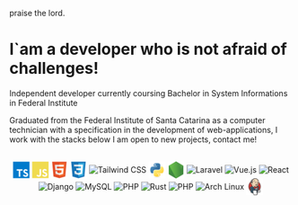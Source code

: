 praise the lord.   

# I`am a developer who is not afraid of challenges!

Independent developer currently coursing Bachelor in System Informations in Federal Institute

Graduated from the Federal Institute of Santa Catarina as a computer technician with a specification in the development of web-applications, I work with the stacks below
I am open to new projects, contact me!

<div align="center">
<div style="display: inline_block" align="center"><br>
<img align="center" alt="Rafa-Js" height="30" width="30" src="https://raw.githubusercontent.com/devicons/devicon/master/icons/typescript/typescript-plain.svg">
<img align="center" alt="Rafa-Js" height="30" width="30" src="https://raw.githubusercontent.com/devicons/devicon/master/icons/javascript/javascript-plain.svg">
<img align="center" alt="bru-HTML" height="30" width="30" src="https://raw.githubusercontent.com/devicons/devicon/master/icons/html5/html5-original.svg">
<img align="center" alt="bru-CSS" height="30" width="30" src="https://raw.githubusercontent.com/devicons/devicon/master/icons/css3/css3-original.svg">
<img align="center" alt="Tailwind CSS" height="30" width="30" src="https://cdn.jsdelivr.net/gh/devicons/devicon@latest/icons/tailwindcss/tailwindcss-original.svg">
<img align="center" alt="bru-Python" height="30" width="30" src="https://raw.githubusercontent.com/devicons/devicon/master/icons/python/python-original.svg">
<img align="center" alt="node" height="30" width="30" src="https://raw.githubusercontent.com/devicons/devicon/master/icons/nodejs/nodejs-original.svg">
<img align="center" alt="Laravel" height="30" width="40" src="https://icongr.am/devicon/laravel-plain.svg?size=128&color=ff2d20" />
<img align="center" alt="Vue.js" height="30" width="40" src="https://icongr.am/devicon/vuejs-original.svg?size=128&color=currentColor" />
<img align="center" alt="React" height="30" width="40" src="https://icongr.am/devicon/react-original.svg?size=128&color=currentColor" />
<img align="center" alt="Django" height="30" width="40" src="https://icongr.am/devicon/django-original.svg?size=128&color=currentColor" />
<img align="center" alt="MySQL" height="30" width="40" src="https://icongr.am/devicon/mysql-original.svg?size=128&color=currentColor" />
<img align="center" alt="PHP" height="30" width="40" src="https://icongr.am/devicon/php-original.svg?size=128&color=currentColor" />
<img align="center" alt="Rust" height="30" width="30" src="https://icongr.am/simple/rust.svg?size=128&color=currentColor">
<img align="center" alt="PHP" height="30" width="40" src="https://cdn.jsdelivr.net/gh/devicons/devicon@latest/icons/codeigniter/codeigniter-plain.svg" />
<img align="center" alt="Arch Linux" height="30" width="30" src="https://www.vectorlogo.zone/logos/archlinux/archlinux-icon.svg"/>
<img align="center" alt="Jenkins" height="30" width="30" src="https://raw.githubusercontent.com/devicons/devicon/master/icons/jenkins/jenkins-original.svg"/>


   
